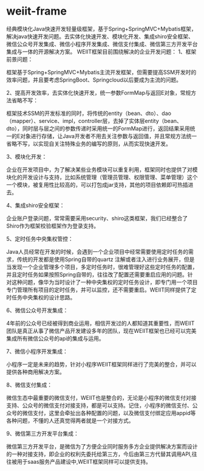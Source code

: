 # weiit-frame
经典模块化Java快速开发轻量级框架，基于Spring+SpringMVC+Mybatis框架，解决java快速开发问题。去实体化快速开发、模块化开发、集成shiro安全框架、微信公众号开发集成、微信小程序开发集成、微信支付集成、微信第三方开发平台集成与一体的开源解决方案。
WEIIT框架目前围绕解决的企业开发问题：
1、框架前景问题：

框架基于Spring+SpringMVC+Mybatis主流开发框架，但需要提高SSM开发时的效率问题，并且要考虑SpringBoot、Springcloud以后要成为主流的问题。

2、提高开发效率，去实体化快速开发，统一参数FormMap与返回E对象，常规方法省略不写：

框架技术SSM的开发标准的同时，将传统的entity（bean、dto）、dao（mapper）、service、impl，controller层，去掉了实体层entity（bean、dto），同时层与层之间的参数传递时采用统一的FormMap进行，返回结果采用统一的E对象进行存储，让Java开发者不用去关注参数与返回值，并且常规方法统一省略不写，以实现自关注特殊业务的编写的原则，从而实现快速开发。

3、模块化开发：

企业在开发项目中，为了解决某些业务模块可以重复利用，框架同时也提供了对模块化的开发设计与支持，比如系统管理（管理员管理、权限管理、菜单管理）这个一个模块，被复用性比较高的，可以打包成jar支持，其他的项目依赖即可热插进去。


4、集成shiro安全框架：

企业账户登录问题，常常需要采用security、shiro这类框架，我们已经整合了Shiro作为框架校验框架作为登录支持。


5、定时任务中央集权管控：

Java人员经常在开发的时候，会遇到一个企业项目中经常需要使用定时任务的需求，传统的开发都是使用Spring自带的quartz 注解或者注入进行业务展开，但是当发现一个企业管理多个项目，多定时任务时，很难管理好这些定时任务的配置，并且定时任务如果按照Spring自带的，往往改了配置还需要重启应用的问题。针对这种问题，像华为当时设计了一种中央集权的定时任务设计，即专门用一个项目专门管理所有项目的定时任务，并可以监控，还不需要重启。WEIIT同样提供了定时任务中央集权的设计思路。


6、微信公众号开发集成：

4年前的公众号已经被得到商业运用，相信开发过的人都知道其重要性，而WEIIT团队是真正从事了微信产品开发建设多年的团队，现在WEIIT框架也已经可以完美集成所有微信公众号的api的集成与运用。


7、微信小程序开发集成：

小程序一定是未来的趋势，针对小程序WEIIT框架同样进行了完美的整合，并可以提供各种商用解决方案。


8、微信支付集成：

微信生态中最重要的微信支付，WEIIT也是整合的，无论是小程序的微信支付对接支持、公众号的微信支付对接支持，都是可以支持。记住，小程序的微信支付、公众号的微信支付，这里会牵扯出各种配置的问题，以及微信支付绑定应用appid等各种问题，不懂的人还真觉得两者就是一个对接方式。


9、微信第三方开发平台集成：

   微信第三方开发平台，是微信为了方便企业同时服务多方企业提供解决方案而设计的一种对接支持，即企业的权利先委托给第三方，今后由第三方代替其调用API,往往被用于saas服务产品建设中,WEIIT框架同样可以提供支持。

